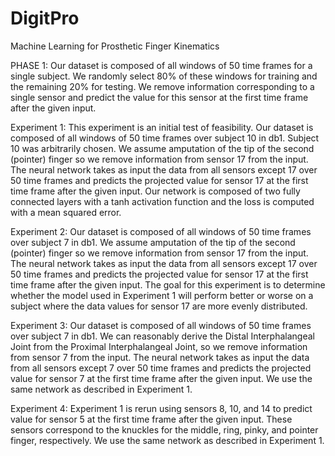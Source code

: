 # DigitPro
Machine Learning for Prosthetic Finger Kinematics

PHASE 1: Our dataset is composed of all windows of 50 time frames for a single subject. We randomly select 80% of these windows for training and the remaining 20% for testing. We remove information corresponding to a single sensor and predict the value for this sensor at the first time frame after the given input.

Experiment 1: This experiment is an initial test of feasibility. Our dataset is composed of all windows of 50 time frames over subject 10 in db1. Subject 10 was arbitrarily chosen. We assume amputation of the tip of the second (pointer) finger so we remove information from sensor 17 from the input. The neural network takes as input the data from all sensors except 17 over 50 time frames and predicts the projected value for sensor 17 at the first time frame after the given input. Our network is composed of two fully connected layers with a tanh activation function and the loss is computed with a mean squared error.

Experiment 2: Our dataset is composed of all windows of 50 time frames over subject 7 in db1. We assume amputation of the tip of the second (pointer) finger so we remove information from sensor 17 from the input. The neural network takes as input the data from all sensors except 17 over 50 time frames and predicts the projected value for sensor 17 at the first time frame after the given input. The goal for this experiment is to determine whether the model used in Experiment 1 will perform better or worse on a subject where the data values for sensor 17 are more evenly distributed.

Experiment 3: Our dataset is composed of all windows of 50 time frames over subject 7 in db1. We can reasonably derive the Distal Interphalangeal Joint from the Proximal Interphalangeal Joint, so we remove information from sensor 7 from the input. The neural network takes as input the data from all sensors except 7 over 50 time frames and predicts the projected value for sensor 7 at the first time frame after the given input. We use the same network as described in Experiment 1.

Experiment 4: Experiment 1 is rerun using sensors 8, 10, and 14 to predict value for sensor 5 at the first time frame after the given input. These sensors correspond to the knuckles for the middle, ring, pinky, and pointer finger, respectively. We use the same network as described in Experiment 1.
